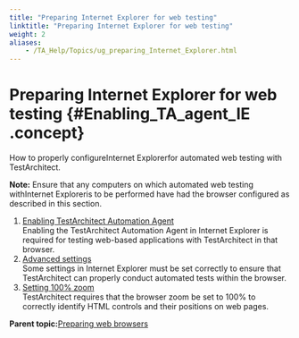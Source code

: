 ```yaml
--- 
title: "Preparing Internet Explorer for web testing"
linktitle: "Preparing Internet Explorer for web testing"
weight: 2
aliases: 
    - /TA_Help/Topics/ug_preparing_Internet_Explorer.html
---
```

# Preparing Internet Explorer for web testing {#Enabling_TA_agent_IE .concept}

How to properly configureInternet Explorerfor automated web testing with TestArchitect.

**Note:** Ensure that any computers on which automated web testing withInternet Exploreris to be performed have had the browser configured as described in this section.

1.  [Enabling TestArchitect Automation Agent](../../TA_Automation/Topics/aut_enabling_automation_agent_IE.html)  
Enabling the TestArchitect Automation Agent in Internet Explorer is required for testing web-based applications with TestArchitect in that browser.
2.  [Advanced settings](../../TA_Automation/Topics/aut_advanced_settings_IE.html)  
Some settings in Internet Explorer must be set correctly to ensure that TestArchitect can properly conduct automated tests within the browser.
3.  [Setting 100% zoom](../../TA_Automation/Topics/aut_app_testing_setting_zoom_IE.html)  
TestArchitect requires that the browser zoom be set to 100% to correctly identify HTML controls and their positions on web pages.

**Parent topic:**[Preparing web browsers](../../TA_Help/Topics/Test_exec_extension.html)

